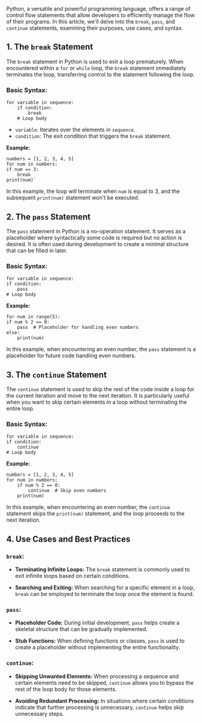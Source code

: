 
Python, a versatile and powerful programming language, offers a range of control flow statements that allow developers to efficiently manage the flow of their programs. In this article, we'll delve into the `break`, `pass`, and `continue` statements, examining their purposes, use cases, and syntax.

## 1. The `break` Statement

The `break` statement in Python is used to exit a loop prematurely. When encountered within a `for` or `while` loop, the `break` statement immediately terminates the loop, transferring control to the statement following the loop.

### Basic Syntax:

	for variable in sequence:
	    if condition:
	        break
	    # Loop body

-   `variable`: Iterates over the elements in `sequence`.
-   `condition`: The exit condition that triggers the `break` statement.

**Example:**

	numbers = [1, 2, 3, 4, 5]
	for num in numbers:
    if num == 3:
        break
    print(num)` 

In this example, the loop will terminate when `num` is equal to 3, and the subsequent `print(num)` statement won't be executed.

## 2. The `pass` Statement

The `pass` statement in Python is a no-operation statement. It serves as a placeholder where syntactically some code is required but no action is desired. It is often used during development to create a minimal structure that can be filled in later.

### Basic Syntax:

	for variable in sequence:
    if condition:
        pass
    # Loop body

**Example:**
	
	for num in range(5):
    if num % 2 == 0:
        pass  # Placeholder for handling even numbers
    else:
        print(num)

In this example, when encountering an even number, the `pass` statement is a placeholder for future code handling even numbers.

## 3. The `continue` Statement

The `continue` statement is used to skip the rest of the code inside a loop for the current iteration and move to the next iteration. It is particularly useful when you want to skip certain elements in a loop without terminating the entire loop.

### Basic Syntax:

	for variable in sequence:
    if condition:
        continue
    # Loop body

**Example:**

	numbers = [1, 2, 3, 4, 5]
	for num in numbers:
	    if num % 2 == 0:
	        continue  # Skip even numbers
	    print(num)

In this example, when encountering an even number, the `continue` statement skips the `print(num)` statement, and the loop proceeds to the next iteration.

## 4. Use Cases and Best Practices

### `break`:

-   **Terminating Infinite Loops:** The `break` statement is commonly used to exit infinite loops based on certain conditions.
    
-   **Searching and Exiting:** When searching for a specific element in a loop, `break` can be employed to terminate the loop once the element is found.
    

### `pass`:

-   **Placeholder Code:** During initial development, `pass` helps create a skeletal structure that can be gradually implemented.
    
-   **Stub Functions:** When defining functions or classes, `pass` is used to create a placeholder without implementing the entire functionality.
    

### `continue`:

-   **Skipping Unwanted Elements:** When processing a sequence and certain elements need to be skipped, `continue` allows you to bypass the rest of the loop body for those elements.
    
-   **Avoiding Redundant Processing:** In situations where certain conditions indicate that further processing is unnecessary, `continue` helps skip unnecessary steps.
